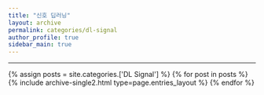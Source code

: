 ```yaml
---
title: "신호 딥러닝"
layout: archive
permalink: categories/dl-signal
author_profile: true
sidebar_main: true
---
```


<!-- 공백이 포함되어 있는 카테고리 이름의 경우 site.categories['a b c'] 이런식으로! -->

***

{% assign posts = site.categories.['DL Signal'] %}
{% for post in posts %} {% include archive-single2.html type=page.entries_layout %} {% endfor %}
